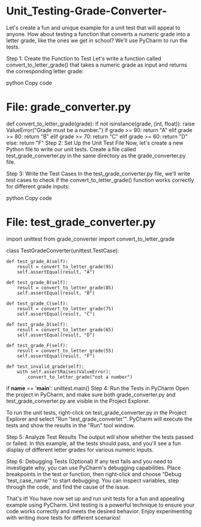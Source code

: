 # Unit_Testing-Grade-Converter-
 Let's create a fun and unique example for a unit test that will appeal to anyone. How about testing a function that converts a numeric grade into a letter grade, like the ones we get in school? We'll use PyCharm to run the tests.

Step 1: Create the Function to Test
Let's write a function called convert_to_letter_grade() that takes a numeric grade as input and returns the corresponding letter grade:

python
Copy code
# File: grade_converter.py

def convert_to_letter_grade(grade):
    if not isinstance(grade, (int, float)):
        raise ValueError("Grade must be a number.")
    if grade >= 90:
        return "A"
    elif grade >= 80:
        return "B"
    elif grade >= 70:
        return "C"
    elif grade >= 60:
        return "D"
    else:
        return "F"
Step 2: Set Up the Unit Test File
Now, let's create a new Python file to write our unit tests. Create a file called test_grade_converter.py in the same directory as the grade_converter.py file.

Step 3: Write the Test Cases
In the test_grade_converter.py file, we'll write test cases to check if the convert_to_letter_grade() function works correctly for different grade inputs:

python
Copy code
# File: test_grade_converter.py

import unittest
from grade_converter import convert_to_letter_grade

class TestGradeConverter(unittest.TestCase):

    def test_grade_A(self):
        result = convert_to_letter_grade(95)
        self.assertEqual(result, "A")

    def test_grade_B(self):
        result = convert_to_letter_grade(85)
        self.assertEqual(result, "B")

    def test_grade_C(self):
        result = convert_to_letter_grade(75)
        self.assertEqual(result, "C")

    def test_grade_D(self):
        result = convert_to_letter_grade(65)
        self.assertEqual(result, "D")

    def test_grade_F(self):
        result = convert_to_letter_grade(55)
        self.assertEqual(result, "F")

    def test_invalid_grade(self):
        with self.assertRaises(ValueError):
            convert_to_letter_grade("not a number")

if __name__ == '__main__':
    unittest.main()
Step 4: Run the Tests in PyCharm
Open the project in PyCharm, and make sure both grade_converter.py and test_grade_converter.py are visible in the Project Explorer.

To run the unit tests, right-click on test_grade_converter.py in the Project Explorer and select "Run 'test_grade_converter'". PyCharm will execute the tests and show the results in the "Run" tool window.

Step 5: Analyze Test Results
The output will show whether the tests passed or failed. In this example, all the tests should pass, and you'll see a fun display of different letter grades for various numeric inputs.

Step 6: Debugging Tests (Optional)
If any test fails and you need to investigate why, you can use PyCharm's debugging capabilities. Place breakpoints in the test or function, then right-click and choose "Debug 'test_case_name'" to start debugging. You can inspect variables, step through the code, and find the cause of the issue.

That's it! You have now set up and run unit tests for a fun and appealing example using PyCharm. Unit testing is a powerful technique to ensure your code works correctly and meets the desired behavior. Enjoy experimenting with writing more tests for different scenarios!
